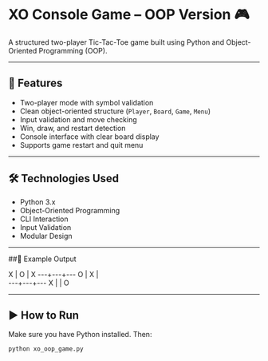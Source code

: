 # XO Console Game – OOP Version 🎮

A structured two-player Tic-Tac-Toe game built using Python and Object-Oriented Programming (OOP).

---

## 🧠 Features
- Two-player mode with symbol validation
- Clean object-oriented structure (`Player`, `Board`, `Game`, `Menu`)
- Input validation and move checking
- Win, draw, and restart detection
- Console interface with clear board display
- Supports game restart and quit menu

---

## 🛠️ Technologies Used
- Python 3.x
- Object-Oriented Programming
- CLI Interaction
- Input Validation
- Modular Design

---

##📸 Example Output

 X | O | X
---+---+---
 O | X |  
---+---+---
 X |   | O

---

## ▶️ How to Run

Make sure you have Python installed. Then:

```bash
python xo_oop_game.py
